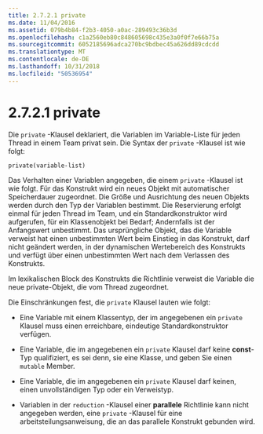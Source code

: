 ```yaml
---
title: 2.7.2.1 private
ms.date: 11/04/2016
ms.assetid: 079b4b84-f2b3-4050-a0ac-289493c36b3d
ms.openlocfilehash: c1a2560eb80c848605698c435e3a0f0f7e66b75a
ms.sourcegitcommit: 6052185696adca270bc9bdbec45a626dd89cdcdd
ms.translationtype: MT
ms.contentlocale: de-DE
ms.lasthandoff: 10/31/2018
ms.locfileid: "50536954"
---
```

# <a name="2721-private"></a>2.7.2.1 private

Die `private` -Klausel deklariert, die Variablen im Variable-Liste für jeden Thread in einem Team privat sein. Die Syntax der `private` -Klausel ist wie folgt:

```
private(variable-list)
```

Das Verhalten einer Variablen angegeben, die einem `private` -Klausel ist wie folgt. Für das Konstrukt wird ein neues Objekt mit automatischer Speicherdauer zugeordnet. Die Größe und Ausrichtung des neuen Objekts werden durch den Typ der Variablen bestimmt. Die Reservierung erfolgt einmal für jeden Thread im Team, und ein Standardkonstruktor wird aufgerufen, für ein Klassenobjekt bei Bedarf; Andernfalls ist der Anfangswert unbestimmt.  Das ursprüngliche Objekt, das die Variable verweist hat einen unbestimmten Wert beim Einstieg in das Konstrukt, darf nicht geändert werden, in der dynamischen Wertebereich des Konstrukts und verfügt über einen unbestimmten Wert nach dem Verlassen des Konstrukts.

Im lexikalischen Block des Konstrukts die Richtlinie verweist die Variable die neue private-Objekt, die vom Thread zugeordnet.

Die Einschränkungen fest, die `private` Klausel lauten wie folgt:

- Eine Variable mit einem Klassentyp, der im angegebenen ein `private` Klausel muss einen erreichbare, eindeutige Standardkonstruktor verfügen.

- Eine Variable, die im angegebenen ein `private` Klausel darf keine **const**-Typ qualifiziert, es sei denn, sie eine Klasse, und geben Sie einen `mutable` Member.

- Eine Variable, die im angegebenen ein `private` Klausel darf keinen, einen unvollständigen Typ oder ein Verweistyp.

- Variablen in der `reduction` -Klausel einer **parallele** Richtlinie kann nicht angegeben werden, eine `private` -Klausel für eine arbeitsteilungsanweisung, die an das parallele Konstrukt gebunden wird.